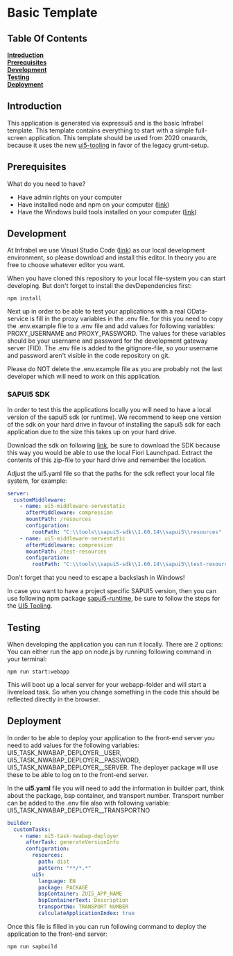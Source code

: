 # Basic Template

## Table Of Contents

**[Introduction](#Introduction)**  
**[Prerequisites](#Prerequisites)**  
**[Development](#Development)**  
**[Testing](#Testing)**  
**[Deployment](#Deployment)**

## Introduction

This application is generated via expressui5 and is the basic Infrabel template. This template contains everything to start with a simple full-screen application.
This template should be used from 2020 onwards, because it uses the new [ui5-tooling](https://github.com/SAP/ui5-tooling) in favor of the legacy grunt-setup.

## Prerequisites

What do you need to have?

- Have admin rights on your computer
- Have installed node and npm on your computer ([link](https://nodejs.org/en/))
- Have the Windows build tools installed on your computer ([link](https://www.npmjs.com/package/windows-build-tools))

## Development

At Infrabel we use Visual Studio Code ([link](https://code.visualstudio.com/)) as our local development environment, so please download and install this editor. In theory you are free to choose whatever editor you want.

When you have cloned this repository to your local file-system you can start developing. But don't forget to install the devDependencies first:

`npm install`

Next up in order to be able to test your applications with a real OData-service is fill in the proxy variables in the .env file. for this you need to copy the .env.example file to a .env file and add values for following variables: PROXY_USERNAME and PROXY_PASSWORD. The values for these variables should be your username and password for the development gateway server (FID). The .env file is added to the gitignore-file, so your username and password aren't visible in the code repository on git.

Please do NOT delete the .env.example file as you are probably not the last developer which will need to work on this application.

### SAPUI5 SDK

In order to test this the applications locally you will need to have a local version of the sapui5 sdk (or runtime). We recommend to keep one version of the sdk on your hard drive in favour of installing the sapui5 sdk for each application due to the size this takes up on your hard drive.

Download the sdk on following [link](https://tools.hana.ondemand.com/#sapui5), be sure to download the SDK because this way you would be able to use the local Fiori Launchpad. Extract the contents of this zip-file to your hard drive and remember the location.

Adjust the ui5.yaml file so that the paths for the sdk reflect your local file system, for example:

```yaml
server:
  customMiddleware:
    - name: ui5-middleware-servestatic
      afterMiddleware: compression
      mountPath: /resources
      configuration:
        rootPath: "C:\\tools\\sapui5-sdk\\1.60.14\\sapui5\\resources"
    - name: ui5-middleware-servestatic
      afterMiddleware: compression
      mountPath: /test-resources
      configuration:
        rootPath: "C:\\tools\\sapui5-sdk\\1.60.14\\sapui5\\test-resources"
```

Don't forget that you need to escape a backslash in Windows!

In case you want to have a project specific SAPUI5 version, then you can use following npm package [sapui5-runtime](https://www.npmjs.com/package/sapui5-runtime), be sure to follow the steps for the [UI5 Tooling](https://www.npmjs.com/package/sapui5-runtime#ui5-tooling-example).

## Testing

When developing the application you can run it locally. There are 2 options:
You can either run the app on node.js by running following command in your terminal:

`npm run start:webapp`

This will boot up a local server for your webapp-folder and will start a livereload task. So when you change something in the code this should be reflected directly in the browser.

## Deployment

In order to be able to deploy your application to the front-end server you need to add values for the following variables: UI5_TASK_NWABAP_DEPLOYER\_\_USER, UI5_TASK_NWABAP_DEPLOYER\_\_PASSWORD, UI5_TASK_NWABAP_DEPLOYER\_\_SERVER. The deployer package will use these to be able to log on to the front-end server.

In the **ui5.yaml** file you will need to add the information in builder part, think about the package, bsp container, and transport number. Transport number can be added to the .env file also with following variable: UI5_TASK_NWABAP_DEPLOYER\_\_TRANSPORTNO

```yaml
builder:
  customTasks:
    - name: ui5-task-nwabap-deployer
      afterTask: generateVersionInfo
      configuration:
        resources:
          path: dist
          pattern: "**/*.*"
        ui5:
          language: EN
          package: PACKAGE
          bspContainer: ZUI5_APP_NAME
          bspContainerText: Description
		  transportNo: TRANSPORT NUMBER
          calculateApplicationIndex: true
```

Once this file is filled in you can run following command to deploy the application to the front-end server:

`npm run sapbuild`
